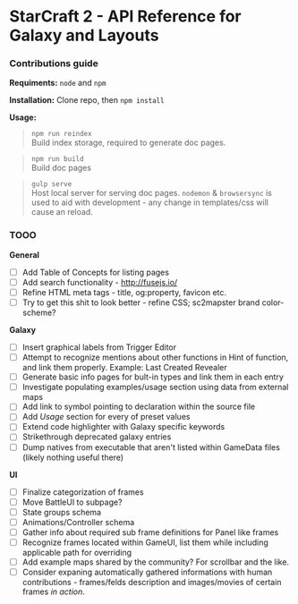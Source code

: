 # StarCraft 2 - API Reference for Galaxy and Layouts

### Contributions guide

**Requiments:** `node` and `npm`

**Installation:** Clone repo, then `npm install`

**Usage:**

> `npm run reindex`\
Build index storage, required to generate doc pages.

> `npm run build`\
Build doc pages

> `gulp serve`\
Host local server for serving doc pages. `nodemon` & `browsersync` is used to aid with development - any change in templates/css will cause an reload.

### TOOO

**General**
- [ ] Add Table of Concepts for listing pages
- [ ] Add search functionality - http://fusejs.io/
- [ ] Refine HTML meta tags - title, og:property, favicon etc.
- [ ] Try to get this shit to look better - refine CSS; sc2mapster brand color-scheme?

**Galaxy**
- [ ] Insert graphical labels from Trigger Editor
- [ ] Attempt to recognize mentions about other functions in Hint of function, and link them properly. Example: Last Created Revealer
- [ ] Generate basic info pages for bult-in types and link them in each entry
- [ ] Investigate populating examples/usage section using data from external maps
- [ ] Add link to symbol pointing to declaration within the source file
- [ ] Add *Usage* section for every of preset values
- [ ] Extend code highlighter with Galaxy specific keywords
- [ ] Strikethrough deprecated galaxy entries
- [ ] Dump natives from executable that aren't listed within GameData files (likely nothing useful there)

**UI**
- [ ] Finalize categorization of frames
- [ ] Move BattleUI to subpage?
- [ ] State groups schema
- [ ] Animations/Controller schema
- [ ] Gather info about required sub frame definitions for Panel like frames
- [ ] Recognize frames located within GameUI, list them while including applicable path for overriding
- [ ] Add example maps shared by the community? For scrollbar and the like.
- [ ] Consider expaning automatically gathered informations with human contributions - frames/felds description and images/movies of certain frames *in action*.
